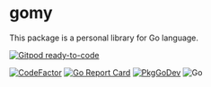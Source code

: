 # gomy
 This package is a personal library for Go language.

[![Gitpod ready-to-code](https://img.shields.io/badge/Gitpod-ready--to--code-blue?logo=gitpod)](https://gitpod.io/#https://github.com/devlights/gomy)

[![CodeFactor](https://www.codefactor.io/repository/github/devlights/gomy/badge/master)](https://www.codefactor.io/repository/github/devlights/gomy/overview/master)
[![Go Report Card](https://goreportcard.com/badge/github.com/devlights/gomy)](https://goreportcard.com/report/github.com/devlights/gomy)
[![PkgGoDev](https://pkg.go.dev/badge/github.com/devlights/gomy)](https://pkg.go.dev/github.com/devlights/gomy)
![Go](https://github.com/devlights/gomy/workflows/Go/badge.svg?branch=master)
